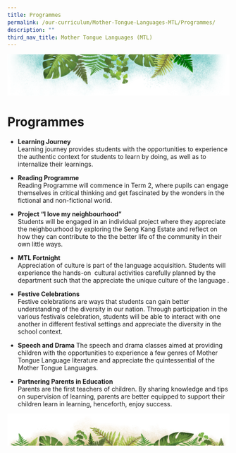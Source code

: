 ```yaml
---
title: Programmes
permalink: /our-curriculum/Mother-Tongue-Languages-MTL/Programmes/
description: ""
third_nav_title: Mother Tongue Languages (MTL)
---
```

![](/images/Banner.png)

# **Programmes**

*   <b>Learning Journey</b>   
    Learning journey provides students with the opportunities to experience the authentic context for students to learn by doing, as well as to internalize their learnings.   
      
*   <b>Reading Programme</b>  
    Reading Programme will commence in Term 2, where pupils can engage themselves in critical thinking and get fascinated by the wonders in the fictional and non-fictional world.  
      
    
*   <b>Project “I love my neighbourhood”</b>   
    Students will be engaged in an individual project where they appreciate the neighbourhood by exploring the Seng Kang Estate and reflect on how they can contribute to the the better life of the community in their own little ways.   
      
    
*   <b>MTL Fortnight</b>   
    Appreciation of culture is part of the language acquisition. Students will experience the hands-on  cultural activities carefully planned by the department such that the appreciate the unique culture of the language .  
      
    
*   <b>Festive Celebrations</b>  
    Festive celebrations are ways that students can gain better understanding of the diversity in our nation. Through participation in the various festivals celebration, students will be able to interact with one another in different festival settings and appreciate the diversity in the school context.   
      
    
*   <b>Speech and Drama</b>
    The speech and drama classes aimed at providing children with the opportunities to experience a few genres of Mother Tongue Language literature and appreciate the quintessential of the Mother Tongue Languages.        
      
    
*   <b>Partnering Parents in Education</b>   
    Parents are the first teachers of children. By sharing knowledge and tips on supervision of learning, parents are better equipped to support their children learn in learning, henceforth, enjoy success.    

		
![](/images/bg-bottom.png)